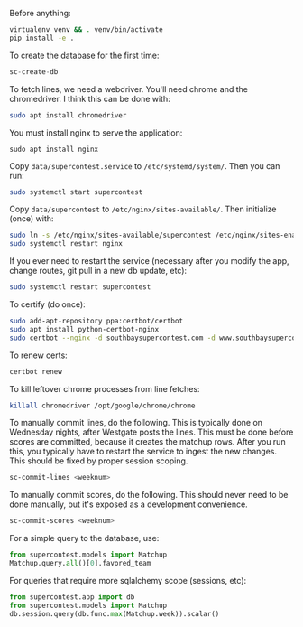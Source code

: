 Before anything:
```bash
virtualenv venv && . venv/bin/activate
pip install -e .
```

To create the database for the first time:
```python
sc-create-db
```

To fetch lines, we need a webdriver. You'll need chrome and
the chromedriver. I think this can be done with:
```bash
sudo apt install chromedriver
```

You must install nginx to serve the application:
```
sudo apt install nginx
```

Copy `data/supercontest.service` to  `/etc/systemd/system/`. Then you can run:
```bash
sudo systemctl start supercontest
```

Copy `data/supercontest` to `/etc/nginx/sites-available/`. Then initialize (once) with:
```bash
sudo ln -s /etc/nginx/sites-available/supercontest /etc/nginx/sites-enabled
sudo systemctl restart nginx
```

If you ever need to restart the service (necessary after you modify the app, change
routes, git pull in a new db update, etc):
```bash
sudo systemctl restart supercontest
```

To certify (do once):
```bash
sudo add-apt-repository ppa:certbot/certbot
sudo apt install python-certbot-nginx
sudo certbot --nginx -d southbaysupercontest.com -d www.southbaysupercontest.com
```

To renew certs:
```bash
certbot renew
```

To kill leftover chrome processes from line fetches:
```bash
killall chromedriver /opt/google/chrome/chrome
```

To manually commit lines, do the following. This is typically done
on Wednesday nights, after Westgate posts the lines. This must
be done before scores are committed, because it creates the matchup rows.
After you run this, you typically have to restart the service to ingest the
new changes. This should be fixed by proper session scoping.
```bash
sc-commit-lines <weeknum>
```

To manually commit scores, do the following. This should never need to
be done manually, but it's exposed as a development convenience.
```bash
sc-commit-scores <weeknum>
```

For a simple query to the database, use:
```python
from supercontest.models import Matchup
Matchup.query.all()[0].favored_team
```

For queries that require more sqlalchemy scope (sessions, etc):
```python
from supercontest.app import db
from supercontest.models import Matchup
db.session.query(db.func.max(Matchup.week)).scalar()
```

